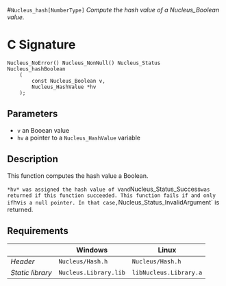 #`Nucleus_hash[NumberType]`
*Compute the hash value of a Nucleus_Boolean value.*

# C Signature
```
Nucleus_NoError() Nucleus_NonNull() Nucleus_Status
Nucleus_hashBoolean
    (
        const Nucleus_Boolean v,
        Nucleus_HashValue *hv
    );
```

## Parameters
- `v` an Booean value
- `hv` a pointer to a `Nucleus_HashValue` variable

## Description
This function computes the hash value a Boolean.

`*hv* was assigned the hash value of `v` and `Nucleus_Status_Success` was returned if this function succeeded.
This function fails if and only if `hv` is a null pointer.
In that case, `Nucleus_Status_InvalidArgument` is returned.

## Requirements

|                      | Windows                                         | Linux                                           |
|----------------------|-------------------------------------------------|-------------------------------------------------|
| *Header*             | `Nucleus/Hash.h`                                | `Nucleus/Hash.h`                                |
| *Static library*     | `Nucleus.Library.lib`                           | `libNucleus.Library.a`                          |
